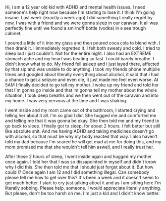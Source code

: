 Hi, i am a 12 year old kid with ADHD and mental health issues. I need someone's help right now because I'm starting to lose it. I think I'm going insane. Last week (exactly a week ago) I did something I really regret by now, I was with a friend and we were gonna sleep in our caravan. It all was perfectly fine until we found a smirnoff bottle (vodka) in a see trough cabinet.


I poured a little of it into my glass and then poured coca cola to blend with. I then drank it. I immediately regretted it. I felt both sweaty and cold. I tried to sleep but I just couldn't. Not for the entire night. I also had an 
EXTREME stomach ache and my heart was beating so fast. I could barely breathe. I didn't know what to do. My friend fell asleep and I just layed there, affected by that sip and was unable to do anything. I took my friends phone multiplie times and googled about literally everything about alcohol, it said that i had a chance to get a seizure and even die, it just made me feel even worse. At 5AM I finally decided to go tell my mother. I woke up my friend and told her that I'm gonna go inside and that im gonna tell my mother about the whole situation, I took deep breaths and we then went out of the caravan and into my home. I was very nervous at the time and I was shaking.


I went inside and my mom came out of the bathroom, I started crying and telling her about it all. I'm so glad I did. She hugged me and comforted me and telling me that it was gonna be okay. She then told me and my friend to go back to sleep. I finally got to sleep, for about 2 hours. I felt better but still like absolute shit. And me having ADHD and taking medicines doesn't go with alcohol, so that must be why my body reacted that way. I also haven't told my dad because I'm scared he will get mad at me for doing this, and my mom promised me that she wouldn't tell him aswell, and I really trust her.


After those 2 hours of sleep, I went inside again and hugged my mother once again. I told her that I was so dissapointed in myself and didn't know why I did this. She then told me that I should just forget about it. But how could I? Once again I am 12 and I did something illegal. Can somebody please tell me how to get over this? It's been a week and it doesn't seem to get much better. I start to cry just talking about it and as I am sitting here I'm literally sobbing. Please help, someone. I would appreciate literally anything. But please, don't be too harsh on me. I'm just a kid and I didn't know better.